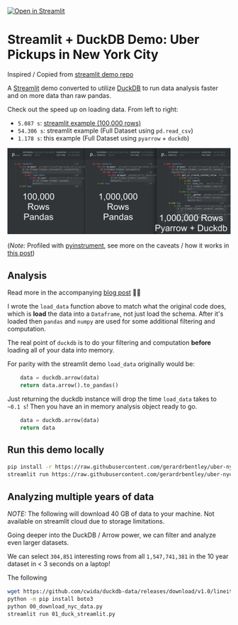 [![Open in Streamlit](https://static.streamlit.io/badges/streamlit_badge_black_white.svg)](https://share.streamlit.io/gerardrbentley/uber-nyc-pickups-duckdb/main/streamlit_app_duck.py)

# Streamlit + DuckDB Demo: Uber Pickups in New York City

Inspired / Copied from [streamlit demo repo](https://github.com/streamlit/demo-uber-nyc-pickups)

A [Streamlit](https://streamlit.io) demo converted to utilize [DuckDB](https://duckdb.org/docs/api/python) to run data analysis faster and on more data than raw pandas.

Check out the speed up on loading data.
From left to right:

- `5.087 s`: [streamlit example (100,000 rows)](https://github.com/streamlit/demo-uber-nyc-pickups/blob/e714e117abe0a22fe159ce7b29980c566289b6d1/streamlit_app.py#L32)
- `54.306 s`: streamlit example (Full Dataset using `pd.read_csv`)
- `1.178 s`: this example (Full Dataset using `pyarrow` + `duckdb`)

![load data speedup compare](load_data_compare.png)

(*Note:* Profiled with [pyinstrument](https://pyinstrument.readthedocs.io/en/latest/how-it-works.html), see more on the caveats / how it works in [this post](http://joerick.me/posts/2017/12/15/pyinstrument-20/))

## Analysis

Read more in the accompanying [blog post](https://tech.gerardbentley.com/python/data/intermediate/2022/04/26/holy-duck.html) ✍🏻

I wrote the `load_data` function above to match what the original code does, which is **load** the data into a `Dataframe`, not just load the schema.
After it's loaded then `pandas` and `numpy` are used for some additional filtering and computation.

The real point of `duckdb` is to do your filtering and computation **before** loading all of your data into memory.

For parity with the streamlit demo `load_data` originally would be:

```py
    data = duckdb.arrow(data)
    return data.arrow().to_pandas()
```

Just returning the duckdb instance will drop the time `load_data` takes to `~0.1 s`!
Then you have an in memory analysis object ready to go.

```py
    data = duckdb.arrow(data)
    return data
```

## Run this demo locally

```sh
pip install -r https://raw.githubusercontent.com/gerardrbentley/uber-nyc-pickups-duckdb/main/requirements.txt
streamlit run https://raw.githubusercontent.com/gerardrbentley/uber-nyc-pickups-duckdb/main/streamlit_app_duck.py
```

## Analyzing multiple years of data

*NOTE:* The following will download 40 GB of data to your machine.
Not available on streamlit cloud due to storage limitations.

Going deeper into the DuckDB / Arrow power, we can filter and analyze even larger datasets.

We can select `304,851` interesting rows from all `1,547,741,381` in the 10 year dataset in < 3 seconds on a laptop!

The following

```sh
wget https://github.com/cwida/duckdb-data/releases/download/v1.0/lineitemsf1.snappy.parquet
python -m pip install boto3
python 00_download_nyc_data.py
streamlit run 01_duck_streamlit.py
```
